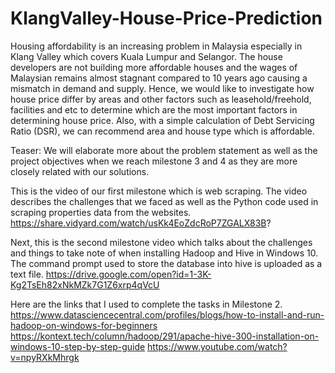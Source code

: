 # KlangValley-House-Price-Prediction

Housing affordability is an increasing problem in Malaysia especially in Klang Valley which covers Kuala Lumpur and Selangor.
The house developers are not building more affordable houses and the wages of Malaysian remains almost stagnant compared to 10 years ago causing a mismatch in demand and supply.
Hence, we would like to investigate how house price differ by areas and other factors such as leasehold/freehold, facilities and etc to determine which are the most important factors in determining house price.
Also, with a simple calculation of Debt Servicing Ratio (DSR), we can recommend area and house type which is affordable.

Teaser: We will elaborate more about the problem statement as well as the project objectives when we reach milestone 3 and 4 as they are more closely related with our solutions.

This is the video of our first milestone which is web scraping.
The video describes the challenges that we faced as well as the Python code used in scraping properties data from the websites.
https://share.vidyard.com/watch/usKk4EoZdcRoP7ZGALX83B?

Next, this is the second milestone video which talks about the challenges and things to take note of when installing Hadoop and Hive in Windows 10. The command prompt used to store the database into hive is uploaded as a text file.
https://drive.google.com/open?id=1-3K-Kg2TsEh82xNkMZk7G1Z6xrp4qVcU


Here are the links that I used to complete the tasks in Milestone 2.
https://www.datasciencecentral.com/profiles/blogs/how-to-install-and-run-hadoop-on-windows-for-beginners
https://kontext.tech/column/hadoop/291/apache-hive-300-installation-on-windows-10-step-by-step-guide
https://www.youtube.com/watch?v=npyRXkMhrgk






